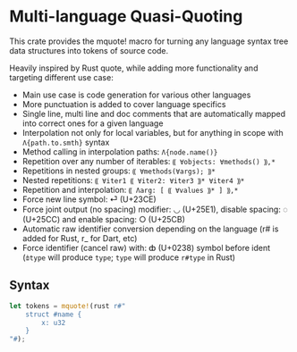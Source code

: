 Multi-language Quasi-Quoting
===

This crate provides the mquote! macro for turning any language syntax tree data
structures into tokens of source code.

Heavily inspired by Rust quote, while adding more functionality and targeting different use case:

* Main use case is code generation for various other languages
* More punctuation is added to cover language specifics
* Single line, multi line and doc comments that are automatically mapped into correct ones for a given language
* Interpolation not only for local variables, but for anything in scope with `Λ{path.to.smth}` syntax
* Method calling in interpolation paths: `Λ{node.name()}`
* Repetition over any number of iterables: `⸨ ∀objects: ∀methods() ⸩,*`
* Repetitions in nested groups: `⸨ ∀methods(∀args); ⸩*`
* Nested repetitions: `⸨ ∀iter1 ⸨ ∀iter2: ∀iter3 ⸩* ∀iter4 ⸩*`
* Repetition and interpolation: `⸨ Λarg: [ ⸨ ∀values ⸩* ] ⸩,*`
* Force new line symbol: ⏎ (U+23CE)
* Force joint output (no spacing) modifier: ◡ (U+25E1), disable spacing: ◌ (U+25CC) and enable spacing: ○ (U+25CB)
* Automatic raw identifier conversion depending on the language (r# is added for Rust, r_ for Dart, etc)
* Force identifier (cancel raw) with: ȸ (U+0238) symbol before ident (`ȸtype` will produce `type`; `type` will
  produce `r#type`
  in Rust)

Syntax
---

```rust
let tokens = mquote!(rust r#"
    struct #name {
        x: u32
    }
"#);
```